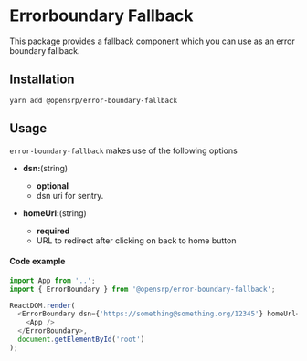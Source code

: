 # Errorboundary Fallback

This package provides a fallback component which you can use as an error boundary fallback.

## Installation

```node
yarn add @opensrp/error-boundary-fallback
```

## Usage

`error-boundary-fallback` makes use of the following options

- **dsn:**(string)

  - **optional**
  - dsn uri for sentry.

- **homeUrl:**(string)
  - **required**
  - URL to redirect after clicking on back to home button

#### Code example

```javascript
import App from '..';
import { ErrorBoundary } from '@opensrp/error-boundary-fallback';

ReactDOM.render(
  <ErrorBoundary dsn={'https://something@something.org/12345'} homeUrl={'/home'}>
    <App />
  </ErrorBoundary>,
  document.getElementById('root')
);
```
